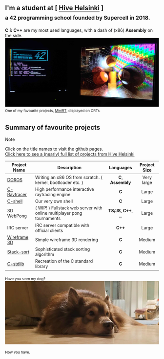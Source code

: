 ## I'm a student at [ [Hive Helsinki](https://www.hive.fi/) ] <br/> <sub> a 42 programming school founded by Supercell in 2018. <sub/>
**C** & **C++** are my most used languages, with a dash of (x86) **Assembly** on the side.
<img src="https://github.com/susikohmelo/susikohmelo/blob/main/crt_minirt.jpg"/> 
<sup> One of my favourite projects, [MiniRT](https://github.com/susikohmelo/minirt), displayed on CRTs <sup/>

## Summary of favourite projects
>[!NOTE]
> Click on the title names to visit the github pages.<br/>
[Click here to see a (nearly) full list of projects from Hive Helsinki](https://github.com/susikohmelo/hive-projects) 

| Project Name  | Description | Languages | Project Size |
| ---------- | -------------- |:---------:| :----------: |
| [DOROS](https://github.com/susikohmelo/DOROS)            | Writing an x86 OS from scratch. ( kernel, bootloader etc. )                 | **C**, **Assembly** | Very large |
| [C-Raytracer](https://github.com/susikohmelo/minirt)     | High performance interactive raytracing engine                              | **C** | Large  |
| [C-shell](https://github.com/susikohmelo/minishell)          | Our very own shell                                                      | **C** | Large  |
| 3D WebPong                                                    | ( WIP! ) Fullstack web server with online multiplayer pong tournaments      | **TS/JS, C++, ...** | Large  |
| IRC server                                                 | IRC server compatible with official clients                               |**C++**| Large  |
| [Wireframe 3D](https://github.com/susikohmelo/FdF)         | Simple wireframe 3D rendering                                             | **C** | Medium |
| [Stack-sort](https://github.com/susikohmelo/push_swap)      | Sophisticated stack sorting algorithm                                    | **C** | Medium |
| [C-stdlib](https://github.com/susikohmelo/libft)              | Recreation of the C standard library                                      | **C** | Medium |

<!---
### Smaller fish
| Project Name  | Description | Languages | Project Size |
| ---------- | -------------- |:---------:| :----------: |
| [Philosophers](https://github.com/susikohmelo/philosophers)   | The classic shared resources problem                                          | **C** | Medium |
| Docker hosting                                               | Docker compose practice - setup of 3-container wide web server            |**Docker**| Medium |
| [GetNextLine](https://github.com/susikohmelo/getnextline)    | Simple function to read files one line at a time                          | **C** | Small |
| [Printf](https://github.com/susikohmelo/ft_printf)           | Recreation of printf()                                                    | **C** | Small |
| [Pipe/exec practice](https://github.com/susikohmelo/pipex)   | Learning about pipes & executing commands                                 | **C** | Small |
| C++ modules                                                | 9 practice projects for learning the fundementals of c++                  |**C++**| Small |
| Netmasking practice                                        | TCP/IP protocol & subnetting                                              | **C** | Small |
| VM                                                         | Simple virtual machine server                                             | **C** | Small |
| [C++ class generator](https://github.com/susikohmelo/42_cpp_class_generator) | Tool for creating C++ classes for the 42 schools        | **Shell**, **C** | Small  |
-->

<sub> Have you seen my dog? <sub/>
<img src="https://github.com/susikohmelo/susikohmelo/blob/main/keke.jpg"/>

<sup> Now you have. <sup/>
